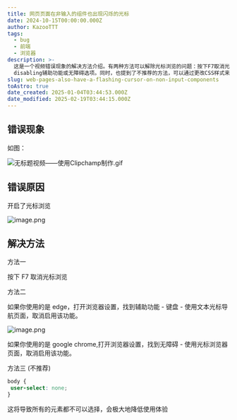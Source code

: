 ```yaml
---
title: 网页页面在非输入的组件也出现闪烁的光标
date: 2024-10-15T00:00:00.000Z
author: KazooTTT
tags:
  - bug
  - 前端
  - 浏览器
description: >-
  这是一个视频错误现象的解决方法介绍。有两种方法可以解除光标浏览的问题：按下F7取消光标浏览，或者进入浏览器设置，
  disabling辅助功能或无障碍选项。同时，也提到了不推荐的方法，可以通过更改CSS样式来解决问题，但这会降低使用体验。
slug: web-pages-also-have-a-flashing-cursor-on-non-input-components
toAstro: true
date_created: 2025-01-04T03:44:53.000Z
date_modified: 2025-02-19T03:44:15.000Z
---
```


## 错误现象

如图：

![无标题视频——使用Clipchamp制作.gif](<https://pictures.kazoottt.top/2024/10/20241015-139827a02b37e1e685d38ad1c55c24e8.gif>)

## 错误原因

开启了光标浏览

![image.png](<https://pictures.kazoottt.top/2024/10/20241015-c73a1e3d812e60875f97b63582ac552b.png>)

## 解决方法

方法一

按下 F7 取消光标浏览

方法二

如果你使用的是 edge，打开浏览器设置，找到辅助功能 - 键盘 - 使用文本光标导航页面，取消启用该功能。

![image.png](<https://pictures.kazoottt.top/2024/10/20241015-db23335d20e1cd2266b743d4f36377f6.png>)

如果你使用的是 google chrome,打开浏览器设置，找到无障碍 - 使用光标浏览器页面，取消启用该功能。

方法三 (不推荐)

``` css
body {
 user-select: none;
}
```

这将导致所有的元素都不可以选择，会极大地降低使用体验
